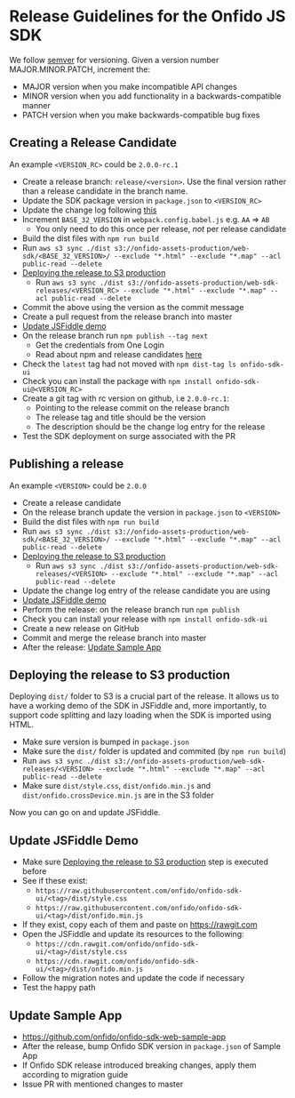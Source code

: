 # Release Guidelines for the Onfido JS SDK

We follow [semver](http://semver.org/) for versioning. Given a version number MAJOR.MINOR.PATCH, increment the:

* MAJOR version when you make incompatible API changes
* MINOR version when you add functionality in a backwards-compatible manner
* PATCH version when you make backwards-compatible bug fixes

## Creating a Release Candidate

An example `<VERSION_RC>` could be `2.0.0-rc.1`

* Create a release branch: `release/<version>`. Use the final version rather than a release candidate in the branch name.
* Update the SDK package version in `package.json` to `<VERSION_RC>`
* Update the change log following [this](http://keepachangelog.com/)
* Increment `BASE_32_VERSION` in `webpack.config.babel.js` e.g. `AA` => `AB`
  * You only need to do this once per release, *not* per release candidate
* Build the dist files with `npm run build`
* Run `aws s3 sync ./dist s3://onfido-assets-production/web-sdk/<BASE_32_VERSION>/ --exclude "*.html" --exclude "*.map" --acl public-read --delete`
* [Deploying the release to S3 production](#deploying-the-release-to-S3-production)
  * Run `aws s3 sync ./dist s3://onfido-assets-production/web-sdk-releases/<VERSION_RC> --exclude "*.html" --exclude "*.map" --acl public-read --delete`
* Commit the above using the version as the commit message
* Create a pull request from the release branch into master
* [Update JSFiddle demo](#update-jsfiddle-demo)
* On the release branch run `npm publish --tag next`
  * Get the credentials from One Login
  * Read about npm and release candidates [here](https://medium.com/@mbostock/prereleases-and-npm-e778fc5e2420)
* Check the `latest` tag had not moved with `npm dist-tag ls onfido-sdk-ui`
* Check you can install the package with `npm install onfido-sdk-ui@<VERSION_RC>`
* Create a git tag with rc version on github, i.e `2.0.0-rc.1`:
  * Pointing to the release commit on the release branch
  * The release tag and title should be the version
  * The description should be the change log entry for the release
* Test the SDK deployment on surge associated with the PR

## Publishing a release

An example `<VERSION>` could be `2.0.0`

* Create a release candidate
* On the release branch update the version in `package.json` to `<VERSION>`
* Build the dist files with `npm run build`
* Run `aws s3 sync ./dist s3://onfido-assets-production/web-sdk/<BASE_32_VERSION>/ --exclude "*.html" --exclude "*.map" --acl public-read --delete`
* [Deploying the release to S3 production](#deploying-the-release-to-S3-production)
  * Run `aws s3 sync ./dist s3://onfido-assets-production/web-sdk-releases/<VERSION> --exclude "*.html" --exclude "*.map" --acl public-read --delete`
* Update the change log entry of the release candidate you are using
* [Update JSFiddle demo](#update-jsfiddle-demo)
* Perform the release: on the release branch run `npm publish`
* Check you can install your release with `npm install onfido-sdk-ui`
* Create a new release on GitHub
* Commit and merge the release branch into master
* After the release: [Update Sample App](#update-sample-app)

## Deploying the release to S3 production
Deploying `dist/` folder to S3 is a crucial part of the release. It allows us to have a working demo of the SDK in JSFiddle and, more importantly, to support code splitting and lazy loading when the SDK is imported using HTML.

* Make sure version is bumped in `package.json`
* Make sure the `dist/` folder is updated and commited (by `npm run build`)
* Run `aws s3 sync ./dist s3://onfido-assets-production/web-sdk-releases/<VERSION> --exclude "*.html" --exclude "*.map" --acl public-read --delete`
* Make sure `dist/style.css`, `dist/onfido.min.js` and `dist/onfido.crossDevice.min.js` are in the S3 folder

Now you can go on and update JSFiddle.

## Update JSFiddle Demo
* Make sure [Deploying the release to S3 production](#deploying-the-release-to-S3-production) step is executed before
* See if these exist:
  * `https://raw.githubusercontent.com/onfido/onfido-sdk-ui/<tag>/dist/style.css`
  * `https://raw.githubusercontent.com/onfido/onfido-sdk-ui/<tag>/dist/onfido.min.js`
* If they exist, copy each of them and paste on https://rawgit.com
* Open the JSFiddle and update its resources to the following:
  * `https://cdn.rawgit.com/onfido/onfido-sdk-ui/<tag>/dist/style.css`
  * `https://cdn.rawgit.com/onfido/onfido-sdk-ui/<tag>/dist/onfido.min.js`
* Follow the migration notes and update the code if necessary
* Test the happy path

## Update Sample App
* https://github.com/onfido/onfido-sdk-web-sample-app
* After the release, bump Onfido SDK version in `package.json` of Sample App
* If Onfido SDK release introduced breaking changes, apply them according to migration guide
* Issue PR with mentioned changes to master
